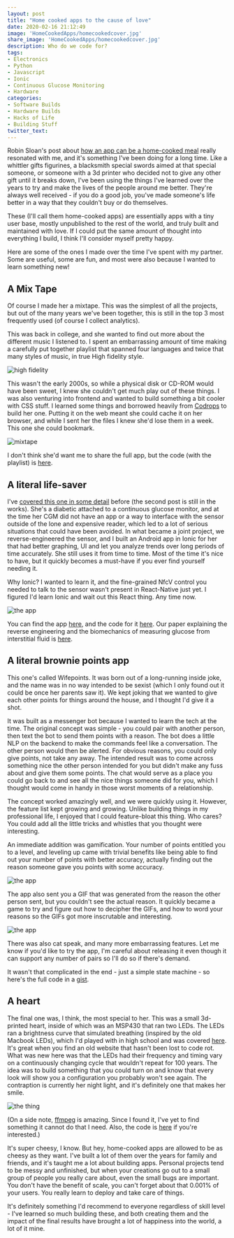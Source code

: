 ```yaml
---
layout: post
title: "Home cooked apps to the cause of love"
date: 2020-02-16 21:12:49
image: 'HomeCookedApps/homecookedcover.jpg'
share_image: 'HomeCookedApps/homecookedcover.jpg'
description: Who do we code for?
tags:
- Electronics
- Python
- Javascript
- Ionic
- Continuous Glucose Monitoring
- Hardware
categories:
- Software Builds
- Hardware Builds
- Hacks of Life
- Building Stuff
twitter_text:
---
```


Robin Sloan's post about [how an app can be a home-cooked meal](https://www.robinsloan.com/notes/home-cooked-app/) really resonated with me, and it's something I've been doing for a long time. Like a whittler gifts figurines, a blacksmith special swords aimed at that special someone, or someone with a 3d printer who decided not to give any other gift until it breaks down, I've been using the things I've learned over the years to try and make the lives of the people around me better. They're always well received - if you do a good job, you've made someone's life better in a way that they couldn't buy or do themselves.

These (I'll call them home-cooked apps) are essentially apps with a tiny user base, mostly unpublished to the rest of the world, and truly built and maintained with love. If I could put the same amount of thought into everything I build, I think I'll consider myself pretty happy.

Here are some of the ones I made over the time I've spent with my partner. Some are useful, some are fun, and most were also because I wanted to learn something new!

## A Mix Tape

Of course I made her a mixtape. This was the simplest of all the projects, but out of the many years we've been together, this is still in the top 3 most frequently used (of course I collect analytics).

This was back in college, and she wanted to find out more about the different music I listened to. I spent an embarrassing amount of time making a carefully put together playlist that spanned four languages and twice that many styles of music, in true High fidelity style.

![high fidelity](https://media.giphy.com/media/J0u1qXVZS4Xny/giphy.gif)

This wasn't the early 2000s, so while a physical disk or CD-ROM would have been sweet, I knew she couldn't get much play out of these things. I was also venturing into frontend and wanted to build something a bit cooler with CSS stuff. I learned some things and borrowed heavily from [Codrops](https://tympanus.net/codrops/2012/07/12/old-school-cassette-player-with-html5-audio/) to build her one. Putting it on the web meant she could cache it on her browser, and while I sent her the files I knew she'd lose them in a week. This one she could bookmark.

![mixtape]({{site.url}}/assets/img/HomeCookedApps/mixtape.png)

I don't think she'd want me to share the full app, but the code (with the playlist) is [here](https://github.com/hrishioa/HerebeMusic/).

## A literal life-saver

I've [covered this one in some detail](https://hrishioa.github.io/glucose-monitoring-a-story-of-papers,-reverse-engineering-and-the-last-10/) before (the second post is still in the works). She's a diabetic attached to a continuous glucose monitor, and at the time her CGM did not have an app or a way to interface with the sensor outside of the lone and expensive reader, which led to a lot of serious situations that could have been avoided. In what became a joint project, we reverse-engineered the sensor, and I built an Android app in Ionic for her that had better graphing, UI and let you analyze trends over long periods of time accurately. She still uses it from time to time. Most of the time it's nice to have, but it quickly becomes a must-have if you ever find yourself needing it.

Why Ionic? I wanted to learn it, and the fine-grained NfcV control you needed to talk to the sensor wasn't present in React-Native just yet. I figured I'd learn Ionic and wait out this React thing. Any time now.

![the app]({{site.url}}/assets/img/HomeCookedApps/Juventas.png)

You can find the app [here](https://play.google.com/store/apps/details?id=com.juventus.app&hl=en), and the code for it [here](https://github.com/hrishioa/Juventas-Ionic). Our paper explaining the reverse engineering and the biomechanics of measuring glucose from interstitial fluid is [here]({{site.url}}/assets/docs/Glucose/CGMStudy.pdf).

## A literal brownie points app

This one's called Wifepoints. It was born out of a long-running inside joke, and the name was in no way intended to be sexist (which I only found out it could be once her parents saw it). We kept joking that we wanted to give each other points for things around the house, and I thought I'd give it a shot.

It was built as a messenger bot because I wanted to learn the tech at the time. The original concept was simple - you could pair with another person, then text the bot to send them points with a reason. The bot does a little NLP on the backend to make the commands feel like a conversation. The other person would then be alerted. For obvious reasons, you could only give points, not take any away. The intended result was to come across something nice the other person intended for you but didn't make any fuss about and give them some points. The chat would serve as a place you could go back to and see all the nice things someone did for you, which I thought would come in handy in those worst moments of a relationship.

The concept worked amazingly well, and we were quickly using it. However, the feature list kept growing and growing. Unlike building things in my professional life, I enjoyed that I could feature-bloat this thing. Who cares? You could add all the little tricks and whistles that you thought were interesting.

An immediate addition was gamification. Your number of points entitled you to a level, and leveling up came with trivial benefits like being able to find out your number of points with better accuracy, actually finding out the reason someone gave you points with some accuracy.

![the app]({{site.url}}/assets/img/HomeCookedApps/wp1.png)

The app also sent you a GIF that was generated from the reason the other person sent, but you couldn't see the actual reason. It quickly became a game to try and figure out how to decipher the GIFs, and how to word your reasons so the GIFs got more inscrutable and interesting.

![the app]({{site.url}}/assets/img/HomeCookedApps/wp2.png)

There was also cat speak, and many more embarrassing features. Let me know if you'd like to try the app, I'm careful about releasing it even though it can support any number of pairs so I'll do so if there's demand.

It wasn't that complicated in the end - just a simple state machine - so here's the full code in a [gist](https://gist.github.com/hrishioa/64c8644a09c3af80030f1e1a690bf520).

## A heart

The final one was, I think, the most special to her. This was a small 3d-printed heart, inside of which was an MSP430 that ran two LEDs. The LEDs ran a brightness curve that simulated breathing (inspired by the old Macbook LEDs), which I'd played with in high school and was covered [here](http://osx-launchpad.blogspot.com/2010/11/breathing-led-effect-with-launchpad.html). It's great when you find an old website that hasn't been lost to code rot. What was new here was that the LEDs had their frequency and timing vary on a continuously changing cycle that wouldn't repeat for 100 years. The idea was to build something that you could turn on and know that every look will show you a configuration you probably won't see again. The contraption is currently her night light, and it's definitely one that makes her smile.

![the thing]({{site.url}}/assets/img/HomeCookedApps/output2.gif)

(On a side note, [ffmpeg](https://www.ffmpeg.org/) is amazing. Since I found it, I've yet to find something it cannot do that I need. Also, the code is [here](https://github.com/hrishioa/Breathy) if you're interested.)

It's super cheesy, I know. But hey, home-cooked apps are allowed to be as cheesy as they want. I've built a lot of them over the years for family and friends, and it's taught me a lot about building apps. Personal projects tend to be messy and unfinished, but when your creations go out to a small group of people you really care about, even the small bugs are important. You don't have the benefit of scale, you can't forget about that 0.001% of your users. You really learn to deploy and take care of things.

It's definitely something I'd recommend to everyone regardless of skill level - I've learned so much building these, and both creating them and the impact of the final results have brought a lot of happiness into the world, a lot of it mine.
